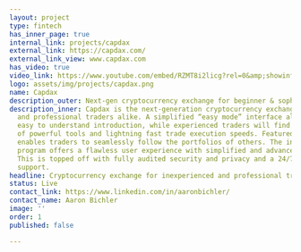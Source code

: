 ```yaml
---
layout: project
type: fintech
has_inner_page: true
internal_link: projects/capdax
external_link: https://capdax.com/
external_link_view: www.capdax.com
has_video: true
video_link: https://www.youtube.com/embed/RZMT8i2licg?rel=0&amp;showinfo=0
logo: assets/img/projects/capdax.png
name: Capdax
description_outer: Next-gen cryptocurrency exchange for beginner & sophisticated traders
description_inner: Capdax is the next-generation cryptocurrency exchange for beginners
  and professional traders alike. A simplified “easy mode” interface allows for an
  easy to understand introduction, while experienced traders will find a full suite
  of powerful tools and lightning fast trade execution speeds. Featured copy-trading
  enables traders to seamlessly follow the portfolios of others. The innovative copy-trading
  program offers a flawless user experience with simplified and advanced interfaces.
  This is topped off with fully audited security and privacy and a 24/7 live customer
  support.
headline: Cryptocurrency exchange for inexperienced and professional traders.
status: Live
contact_link: https://www.linkedin.com/in/aaronbichler/
contact_name: Aaron Bichler
image: ''
order: 1
published: false

---
```

